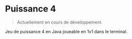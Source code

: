 # Puissance 4
> Actuellement en cours de développement.
> 
Jeu de puissance 4 en Java joueable en 1v1 dans le terminal.